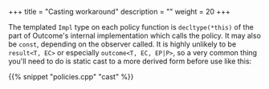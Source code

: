 +++
title = "Casting workaround"
description = ""
weight = 20
+++

The templated `Impl` type on each policy function is `decltype(*this)` of the
part of Outcome's internal implementation which calls the policy. It may also
be `const`, depending on the observer called.
It is highly unlikely to be `result<T, EC>` or especially
`outcome<T, EC, EP|P>`, so a very common thing you'll need to do is static
cast to a more derived form before use like this:

{{% snippet "policies.cpp" "cast" %}}
